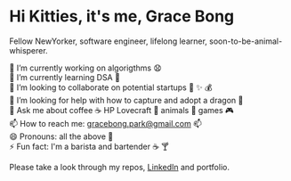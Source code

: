 # Hi Kitties, it's me, Grace Bong

Fellow NewYorker, software engineer, lifelong learner, soon-to-be-animal-whisperer.

🔭  I’m currently working on algorigthms :anguished:
<br> 🌱 I’m currently learning DSA :school_satchel:
<br> 👯 I’m looking to collaborate on potential startups :briefcase: :sparkles: :moneybag:
<br> 🤔 I’m looking for help with how to capture and adopt a dragon :dragon: 
<br> 💬 Ask me about coffee :coffee: HP Lovecraft :ghost: animals :tiger: games :video_game:
<br> 📫 How to reach me: gracebong.park@gmail.com :mailbox:
<br> 😄 Pronouns: all the above :couple:
<br> ⚡ Fun fact: I'm a barista and bartender :coffee: :cocktail:

Please take a look through my repos, <a href="https://www.linkedin.com/in/grace-bong-7922b7202/">LinkedIn</a> and portfolio.
